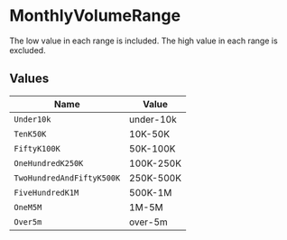# MonthlyVolumeRange

The low value in each range is included. The high value in each range is excluded.


## Values

| Name                      | Value                     |
| ------------------------- | ------------------------- |
| `Under10k`                | under-10k                 |
| `TenK50K`                 | 10K-50K                   |
| `FiftyK100K`              | 50K-100K                  |
| `OneHundredK250K`         | 100K-250K                 |
| `TwoHundredAndFiftyK500K` | 250K-500K                 |
| `FiveHundredK1M`          | 500K-1M                   |
| `OneM5M`                  | 1M-5M                     |
| `Over5m`                  | over-5m                   |
